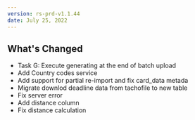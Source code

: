 ```yaml
---
version: rs-prd-v1.1.44
date: July 25, 2022
---
```


## What's Changed
* Task G: Execute generating at the end of batch upload
* Add Country codes service
* Add support for partial re-import and fix card_data metada
* Migrate downlod deadline data from tachofile to new table
* Fix server error
* Add distance column
* Fix distance calculation